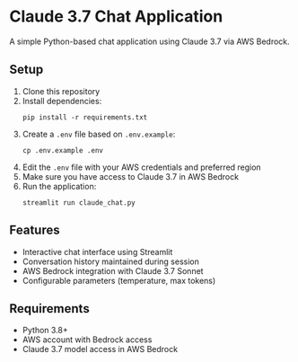 # Claude 3.7 Chat Application

A simple Python-based chat application using Claude 3.7 via AWS Bedrock.

## Setup

1. Clone this repository
2. Install dependencies:
   ```
   pip install -r requirements.txt
   ```
3. Create a `.env` file based on `.env.example`:
   ```
   cp .env.example .env
   ```
4. Edit the `.env` file with your AWS credentials and preferred region
5. Make sure you have access to Claude 3.7 in AWS Bedrock
6. Run the application:
   ```
   streamlit run claude_chat.py
   ```

## Features

- Interactive chat interface using Streamlit
- Conversation history maintained during session
- AWS Bedrock integration with Claude 3.7 Sonnet
- Configurable parameters (temperature, max tokens)

## Requirements

- Python 3.8+
- AWS account with Bedrock access
- Claude 3.7 model access in AWS Bedrock